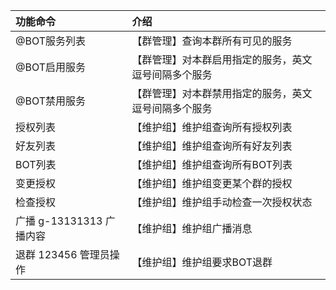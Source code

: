 | 功能命令               | 介绍                         |
|:-------------------|:---------------------------|
| @BOT服务列表           | 【群管理】查询本群所有可见的服务           |
| @BOT启用服务           | 【群管理】对本群启用指定的服务，英文逗号间隔多个服务 |
| @BOT禁用服务           | 【群管理】对本群禁用指定的服务，英文逗号间隔多个服务 |
| 授权列表               | 【维护组】维护组查询所有授权列表           |
| 好友列表               | 【维护组】维护组查询所有好友列表           |
| BOT列表              | 【维护组】维护组查询所有BOT列表          |
| 变更授权               | 【维护组】维护组变更某个群的授权           |
| 检查授权               | 【维护组】维护组手动检查一次授权状态         |
| 广播 g-13131313 广播内容 | 【维护组】维护组广播消息               |
| 退群 123456 管理员操作    | 【维护组】维护组要求BOT退群            |